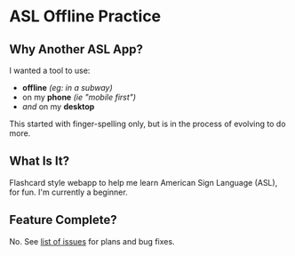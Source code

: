 # ASL Offline Practice

## Why Another ASL App?
I wanted a tool to use:
+ **offline** _(eg: in a subway)_
+ on my **phone** _(ie "mobile first")_
+ _and_ on my **desktop**

This started with finger-spelling only, but is in the process of evolving to do more.

## What Is It?
Flashcard style webapp to help me learn American Sign Language (ASL), for fun.
I'm currently a beginner.

## Feature Complete?
No. See [list of issues](../../issues) for plans and bug fixes.
